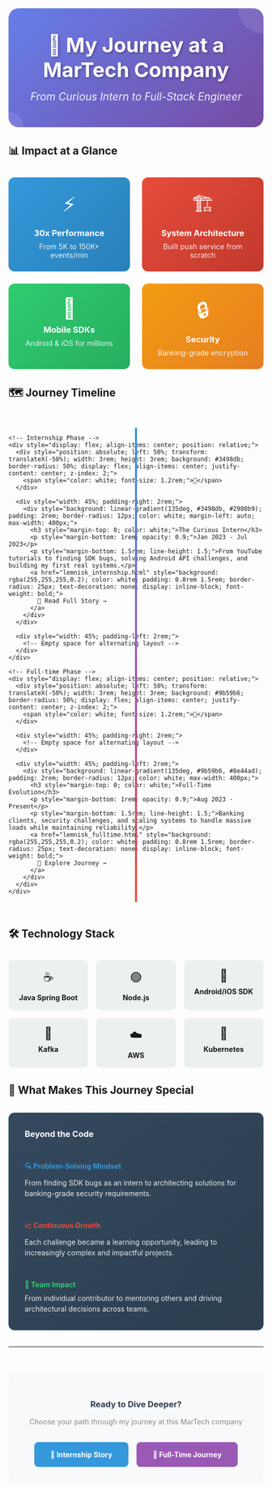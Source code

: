 <div style="background: linear-gradient(135deg, #667eea 0%, #764ba2 100%); padding: 3rem 2rem; border-radius: 20px; margin-bottom: 2rem; color: white; text-align: center; position: relative; overflow: hidden;">
  <div style="position: absolute; top: -50px; right: -50px; width: 100px; height: 100px; background: rgba(255,255,255,0.1); border-radius: 50%;"></div>
  <div style="position: absolute; bottom: -30px; left: -30px; width: 60px; height: 60px; background: rgba(255,255,255,0.1); border-radius: 50%;"></div>
  
  <h1 style="color: white; margin: 0; font-size: 2.5rem; text-shadow: 2px 2px 4px rgba(0,0,0,0.3);">
    🚀 My Journey at a MarTech Company
  </h1>
  <p style="font-size: 1.3rem; margin: 1rem 0 0 0; color: rgba(255,255,255,0.9); font-style: italic;">
    From Curious Intern to Full-Stack Engineer
  </p>
</div>

## 📊 Impact at a Glance

<div style="display: grid; grid-template-columns: repeat(auto-fit, minmax(200px, 1fr)); gap: 1.5rem; margin: 2rem 0;">
  <div style="background: linear-gradient(135deg, #3498db, #2980b9); padding: 1.5rem; border-radius: 12px; text-align: center; color: white;">
    <div style="font-size: 2.5rem; margin-bottom: 0.5rem;">⚡</div>
    <h3 style="margin: 0.5rem 0; color: white;">30x Performance</h3>
    <p style="margin: 0; font-size: 0.9rem; opacity: 0.9;">From 5K to 150K+ events/min</p>
  </div>
  
  <div style="background: linear-gradient(135deg, #e74c3c, #c0392b); padding: 1.5rem; border-radius: 12px; text-align: center; color: white;">
    <div style="font-size: 2.5rem; margin-bottom: 0.5rem;">🏗️</div>
    <h3 style="margin: 0.5rem 0; color: white;">System Architecture</h3>
    <p style="margin: 0; font-size: 0.9rem; opacity: 0.9;">Built push service from scratch</p>
  </div>
  
  <div style="background: linear-gradient(135deg, #2ecc71, #27ae60); padding: 1.5rem; border-radius: 12px; text-align: center; color: white;">
    <div style="font-size: 2.5rem; margin-bottom: 0.5rem;">📱</div>
    <h3 style="margin: 0.5rem 0; color: white;">Mobile SDKs</h3>
    <p style="margin: 0; font-size: 0.9rem; opacity: 0.9;">Android & iOS for millions</p>
  </div>
  
  <div style="background: linear-gradient(135deg, #f39c12, #e67e22); padding: 1.5rem; border-radius: 12px; text-align: center; color: white;">
    <div style="font-size: 2.5rem; margin-bottom: 0.5rem;">🔒</div>
    <h3 style="margin: 0.5rem 0; color: white;">Security</h3>
    <p style="margin: 0; font-size: 0.9rem; opacity: 0.9;">Banking-grade encryption</p>
  </div>
</div>

## 🗺️ Journey Timeline

<div style="position: relative; margin: 3rem 0;">
  <div style="position: absolute; left: 50%; transform: translateX(-50%); top: 0; bottom: 0; width: 4px; background: linear-gradient(to bottom, #3498db, #9b59b6, #e74c3c); border-radius: 2px;"></div>
  
  <div style="display: flex; flex-direction: column; gap: 3rem;">
    
    <!-- Internship Phase -->
    <div style="display: flex; align-items: center; position: relative;">
      <div style="position: absolute; left: 50%; transform: translateX(-50%); width: 3rem; height: 3rem; background: #3498db; border-radius: 50%; display: flex; align-items: center; justify-content: center; z-index: 2;">
        <span style="color: white; font-size: 1.2rem;">🌱</span>
      </div>
      
      <div style="width: 45%; padding-right: 2rem;">
        <div style="background: linear-gradient(135deg, #3498db, #2980b9); padding: 2rem; border-radius: 12px; color: white; margin-left: auto; max-width: 400px;">
          <h3 style="margin-top: 0; color: white;">The Curious Intern</h3>
          <p style="margin-bottom: 1rem; opacity: 0.9;">Jan 2023 - Jul 2023</p>
          <p style="margin-bottom: 1.5rem; line-height: 1.5;">From YouTube tutorials to finding SDK bugs, solving Android API challenges, and building my first real systems.</p>
          <a href="lemnisk_internship.html" style="background: rgba(255,255,255,0.2); color: white; padding: 0.8rem 1.5rem; border-radius: 25px; text-decoration: none; display: inline-block; font-weight: bold;">
            📖 Read Full Story →
          </a>
        </div>
      </div>
      
      <div style="width: 45%; padding-left: 2rem;">
        <!-- Empty space for alternating layout -->
      </div>
    </div>
    
    <!-- Full-time Phase -->
    <div style="display: flex; align-items: center; position: relative;">
      <div style="position: absolute; left: 50%; transform: translateX(-50%); width: 3rem; height: 3rem; background: #9b59b6; border-radius: 50%; display: flex; align-items: center; justify-content: center; z-index: 2;">
        <span style="color: white; font-size: 1.2rem;">🚀</span>
      </div>
      
      <div style="width: 45%; padding-right: 2rem;">
        <!-- Empty space for alternating layout -->
      </div>
      
      <div style="width: 45%; padding-left: 2rem;">
        <div style="background: linear-gradient(135deg, #9b59b6, #8e44ad); padding: 2rem; border-radius: 12px; color: white; max-width: 400px;">
          <h3 style="margin-top: 0; color: white;">Full-Time Evolution</h3>
          <p style="margin-bottom: 1rem; opacity: 0.9;">Aug 2023 - Present</p>
          <p style="margin-bottom: 1.5rem; line-height: 1.5;">Banking clients, security challenges, and scaling systems to handle massive loads while maintaining reliability.</p>
          <a href="lemnisk_fulltime.html" style="background: rgba(255,255,255,0.2); color: white; padding: 0.8rem 1.5rem; border-radius: 25px; text-decoration: none; display: inline-block; font-weight: bold;">
            🏢 Explore Journey →
          </a>
        </div>
      </div>
    </div>
    
  </div>
</div>

## 🛠️ Technology Stack

<div style="display: grid; grid-template-columns: repeat(auto-fit, minmax(150px, 1fr)); gap: 1rem; margin: 2rem 0;">
  <div style="background: #ecf0f1; padding: 1rem; border-radius: 8px; text-align: center;">
    <div style="font-size: 1.5rem; margin-bottom: 0.5rem;">☕</div>
    <strong>Java Spring Boot</strong>
  </div>
  <div style="background: #ecf0f1; padding: 1rem; border-radius: 8px; text-align: center;">
    <div style="font-size: 1.5rem; margin-bottom: 0.5rem;">🟢</div>
    <strong>Node.js</strong>
  </div>
  <div style="background: #ecf0f1; padding: 1rem; border-radius: 8px; text-align: center;">
    <div style="font-size: 1.5rem; margin-bottom: 0.5rem;">📱</div>
    <strong>Android/iOS SDK</strong>
  </div>
  <div style="background: #ecf0f1; padding: 1rem; border-radius: 8px; text-align: center;">
    <div style="font-size: 1.5rem; margin-bottom: 0.5rem;">🌊</div>
    <strong>Kafka</strong>
  </div>
  <div style="background: #ecf0f1; padding: 1rem; border-radius: 8px; text-align: center;">
    <div style="font-size: 1.5rem; margin-bottom: 0.5rem;">☁️</div>
    <strong>AWS</strong>
  </div>
  <div style="background: #ecf0f1; padding: 1rem; border-radius: 8px; text-align: center;">
    <div style="font-size: 1.5rem; margin-bottom: 0.5rem;">🐳</div>
    <strong>Kubernetes</strong>
  </div>
</div>

## 🎯 What Makes This Journey Special

<div style="background: linear-gradient(135deg, #34495e, #2c3e50); padding: 2rem; border-radius: 12px; color: white; margin: 2rem 0;">
  <h3 style="color: white; margin-top: 0;">Beyond the Code</h3>
  <div style="display: grid; grid-template-columns: repeat(auto-fit, minmax(250px, 1fr)); gap: 1.5rem; margin-top: 1.5rem;">
    <div>
      <h4 style="color: #3498db; margin-bottom: 0.5rem;">🔍 Problem-Solving Mindset</h4>
      <p style="margin: 0; opacity: 0.9; line-height: 1.5;">From finding SDK bugs as an intern to architecting solutions for banking-grade security requirements.</p>
    </div>
    <div>
      <h4 style="color: #e74c3c; margin-bottom: 0.5rem;">📈 Continuous Growth</h4>
      <p style="margin: 0; opacity: 0.9; line-height: 1.5;">Each challenge became a learning opportunity, leading to increasingly complex and impactful projects.</p>
    </div>
    <div>
      <h4 style="color: #2ecc71; margin-bottom: 0.5rem;">🤝 Team Impact</h4>
      <p style="margin: 0; opacity: 0.9; line-height: 1.5;">From individual contributor to mentoring others and driving architectural decisions across teams.</p>
    </div>
  </div>
</div>

---

<div style="text-align: center; margin: 3rem 0; padding: 2rem; background: #f8f9fa; border-radius: 12px;">
  <h3 style="color: #2c3e50; margin-bottom: 1rem;">Ready to Dive Deeper?</h3>
  <p style="color: #7f8c8d; margin-bottom: 2rem;">Choose your path through my journey at this MarTech company</p>
  
  <div style="display: flex; justify-content: center; gap: 1rem; flex-wrap: wrap;">
    <a href="lemnisk_internship.html" style="background: #3498db; color: white; padding: 1rem 2rem; border-radius: 8px; text-decoration: none; font-weight: bold;">
      🌱 Internship Story
    </a>
    <a href="lemnisk_fulltime.html" style="background: #9b59b6; color: white; padding: 1rem 2rem; border-radius: 8px; text-decoration: none; font-weight: bold;">
      🚀 Full-Time Journey
    </a>
  </div>
</div>
